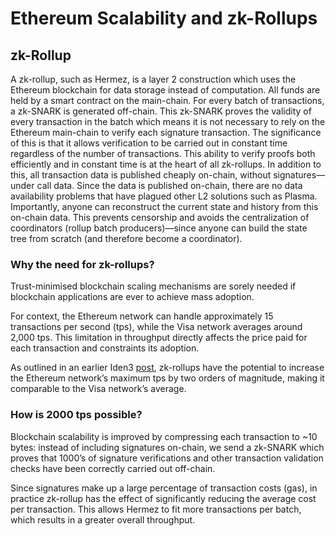# Ethereum Scalability and zk-Rollups

## zk-Rollup
A zk-rollup, such as Hermez, is a layer 2 construction which uses the Ethereum
blockchain for data storage instead of computation.
All funds are held by a smart contract on the main-chain. For every batch of
transactions, a zk-SNARK is generated off-chain. This zk-SNARK proves the validity
of every transaction in the batch which means it is not necessary to rely on the
Ethereum main-chain to verify each signature transaction.
The significance of this is that it allows verification to be carried out in constant time
regardless of the number of transactions. This ability to verify proofs both efficiently
and in constant time is at the heart of all zk-rollups.
In addition to this, all transaction data is published cheaply on-chain, without
signatures—under call data. Since the data is published on-chain, there are no data
availability problems that have plagued other L2 solutions such as Plasma.
Importantly, anyone can reconstruct the current state and history from this on-chain
data. This prevents censorship and avoids the centralization of coordinators (rollup
batch producers)—since anyone can build the state tree from scratch (and
therefore become a coordinator).

### **Why the need for zk-rollups?**

Trust-minimised blockchain scaling mechanisms are sorely needed if blockchain applications are ever to achieve mass adoption.

For context, the Ethereum network can handle approximately 15 transactions per second (tps), while the Visa network averages around 2,000 tps.
This limitation in throughput directly affects the price paid for each transaction and constraints its adoption.

As outlined in an earlier Iden3 [post](https://iden3.io/post/istanbul-zkrollup-ethereum-throughput-limits-analysis), zk-rollups have the potential to increase 
the Ethereum network’s maximum tps by two orders of magnitude, making it comparable to the Visa network’s average.

### **How is 2000 tps possible?**

Blockchain scalability is improved by compressing each transaction to ~10 bytes: instead of including signatures on-chain, we send a zk-SNARK which proves that 1000’s of signature verifications and other transaction validation checks have been correctly carried out off-chain.

Since signatures make up a large percentage of transaction costs (gas), in practice zk-rollup has the effect of significantly reducing the average cost per transaction. This allows Hermez to fit more transactions per batch, which results in a greater overall throughput.

